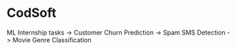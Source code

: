 # CodSoft
ML Internship tasks
-> Customer Churn Prediction
-> Spam SMS Detection
-> Movie Genre Classification
